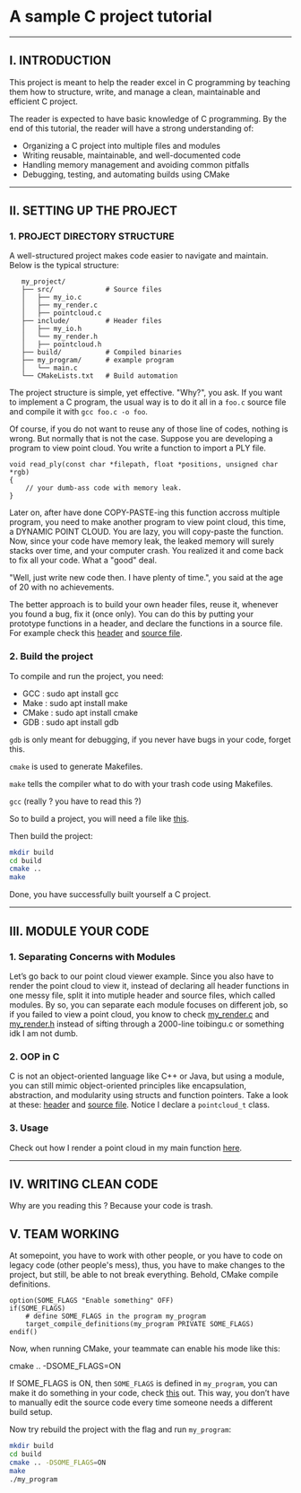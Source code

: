 # A sample C project tutorial

--- 

## I. INTRODUCTION
This project is meant to help the reader excel in C programming by teaching them how to structure, write, and manage a clean, maintainable and efficient C project.

The reader is expected to have basic knowledge of C programming. By the end of this tutorial, the reader will have a strong understanding of:
- Organizing a C project into multiple files and modules
- Writing reusable, maintainable, and well-documented code
- Handling memory management and avoiding common pitfalls
- Debugging, testing, and automating builds using CMake

--- 

## II. SETTING UP THE PROJECT

### 1. PROJECT DIRECTORY STRUCTURE
A well-structured project makes code easier to navigate and maintain. 
Below is the typical structure:

```
   my_project/
   ├── src/             # Source files
   │   ├── my_io.c
   │   ├── my_render.c
   │   ├── pointcloud.c
   ├── include/         # Header files
   │   ├── my_io.h
   │   └── my_render.h
   │   ├── pointcloud.h
   ├── build/           # Compiled binaries
   ├── my_program/      # example program
   │   └── main.c
   └── CMakeLists.txt   # Build automation
```

The project structure is simple, yet effective. "Why?", you ask. If you want to implement a C program, the usual way is to do it all in a `foo.c` source file and compile it with `gcc foo.c -o foo`.

Of course, if you do not want to reuse any of those line of codes, nothing is wrong. But normally that is not the case. Suppose you are developing a program to view point cloud. You write a function to import a PLY file.

```
void read_ply(const char *filepath, float *positions, unsigned char *rgb)
{
    // your dumb-ass code with memory leak.
}
```

Later on, after have done COPY-PASTE-ing this function accross multiple program, you need to make another program to view point cloud, this time, a DYNAMIC POINT CLOUD. You are lazy, you will copy-paste the function. Now, since your code have memory leak, the leaked memory will surely stacks over time, and your computer crash. You realized it and come back to fix all your code. What a "good" deal.

"Well, just write new code then. I have plenty of time.", you said at the age of 20 with no achievements.

The better approach is to build your own header files, reuse it, whenever you found a bug, fix it (once only). You can do this by putting your prototype functions in a header, and declare the functions in a source file. For example check this [header](include/my_io.h) and [source file](src/my_io.c).

### 2. Build the project

To compile and run the project, you need:
- GCC    : sudo apt install gcc
- Make   : sudo apt install make
- CMake  : sudo apt install cmake
- GDB    : sudo apt install gdb

`gdb` is only meant for debugging, if you never have bugs in your code, forget this.

`cmake` is used to generate Makefiles.

`make` tells the compiler what to do with your trash code using Makefiles.

`gcc` (really ? you have to read this ?)

So to build a project, you will need a file like [this](CMakeLists.txt).

Then build the project:
```sh
mkdir build
cd build
cmake ..
make
```

Done, you have successfully built yourself a C project.

--- 

## III. MODULE YOUR CODE

### 1. Separating Concerns with Modules

Let’s go back to our point cloud viewer example. Since you also have to render the point cloud to view it, instead of declaring all header functions in one messy file, split it into mutiple header and source files, which called modules. By so, you can separate each module focuses on different job, so if you failed to view a point cloud, you know to check [my_render.c](src/my_render.c) and [my_render.h](include/my_render.h) instead of sifting through a 2000-line toibingu.c or something idk I am not dumb.

###  2. OOP in C

C is not an object-oriented language like C++ or Java, but using a module, you can still mimic object-oriented principles like encapsulation, abstraction, and modularity using structs and function pointers. Take a look at these: [header](include/pointcloud.h) and [source file](src/pointcloud.c). Notice I declare a `pointcloud_t` class.
 
### 3. Usage

Check out how I render a point cloud in my main function [here](my_program/main.c). 


--- 


## IV. WRITING CLEAN CODE

Why are you reading this ? Because your code is trash.

## V. TEAM WORKING

At somepoint, you have to work with other people, or you have to code on legacy code (other people's mess), thus, you have to make changes to the project, but still, be able to not break everything. Behold, CMake compile definitions.

```
option(SOME_FLAGS "Enable something" OFF)
if(SOME_FLAGS)
    # define SOME_FLAGS in the program my_program
    target_compile_definitions(my_program PRIVATE SOME_FLAGS)
endif()
```

Now, when running CMake, your teammate can enable his mode like this:

cmake .. -DSOME_FLAGS=ON

If SOME_FLAGS is ON, then `SOME_FLAGS` is defined in `my_program`, you can make it do something in your code, check [this](src/pointcloud.c) out.
This way, you don’t have to manually edit the source code every time someone needs a different build setup.

Now try rebuild the project with the flag and run `my_program`:

```sh
mkdir build
cd build
cmake .. -DSOME_FLAGS=ON
make
./my_program
```
